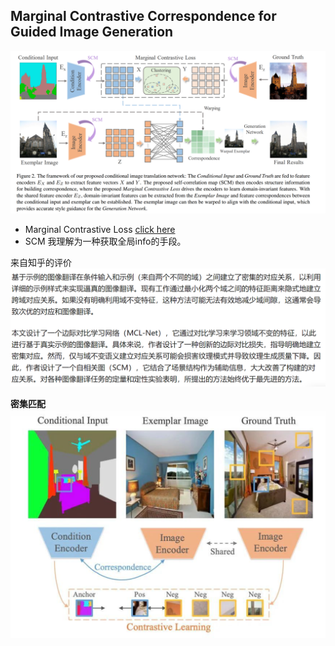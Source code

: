 ## Marginal Contrastive Correspondence for Guided Image Generation

![overview](MCC1.png)
 
- Marginal Contrastive Loss [click here](../loss_fn/marginal_contrastive_loss.md)
- SCM 我理解为一种获取全局info的手段。

来自知乎的评价
![overview](MCC2.png)

**密集匹配**
![overview](MCC3.png)

